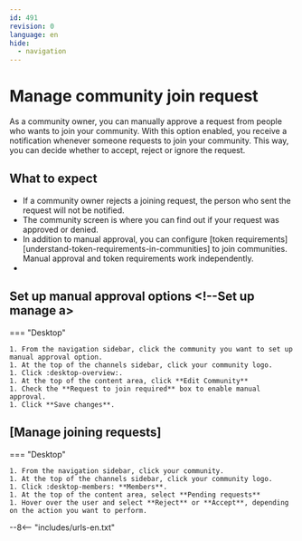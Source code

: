 ```yaml
---
id: 491
revision: 0
language: en
hide:
  - navigation
---
```


# Manage community join request

As a community owner, you can manually approve a request from people who wants to join your community. With this option enabled, you receive a notification whenever someone requests to join your community. This way, you can decide whether to accept, reject or ignore the request.

## What to expect

- If a community owner rejects a joining request, the person who sent the request will not be notified.
- The community screen is where you can find out if your request was approved or denied.
- In addition to manual approval, you can configure [token requirements][understand-token-requirements-in-communities] to join communities. Manual approval and token requirements work independently.
- <!-- talk about ignore? Sim! add a informação sobre 7 dias.-->

## Set up manual approval options <!--Set up manage a>

=== "Desktop"

    1. From the navigation sidebar, click the community you want to set up manual approval option.
    1. At the top of the channels sidebar, click your community logo.
    1. Click :desktop-overview:.
    1. At the top of the content area, click **Edit Community**
    1. Check the **Request to join required** box to enable manual approval.
    1. Click **Save changes**.   

## [Manage joining requests]

<!--Essa procedimento deve explciar onde devo ir para aceitar ou ignorar o join request.-->

=== "Desktop"

    1. From the navigation sidebar, click your community.
    1. At the top of the channels sidebar, click your community logo.
    1. Click :desktop-members: **Members**.
    1. At the top of the content area, select **Pending requests**
    1. Hover over the user and select **Reject** or **Accept**, depending on the action you want to perform.

--8<-- "includes/urls-en.txt"
